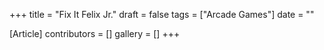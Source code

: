 +++
title = "Fix It Felix Jr."
draft = false
tags = ["Arcade Games"]
date = ""

[Article]
contributors = []
gallery = []
+++